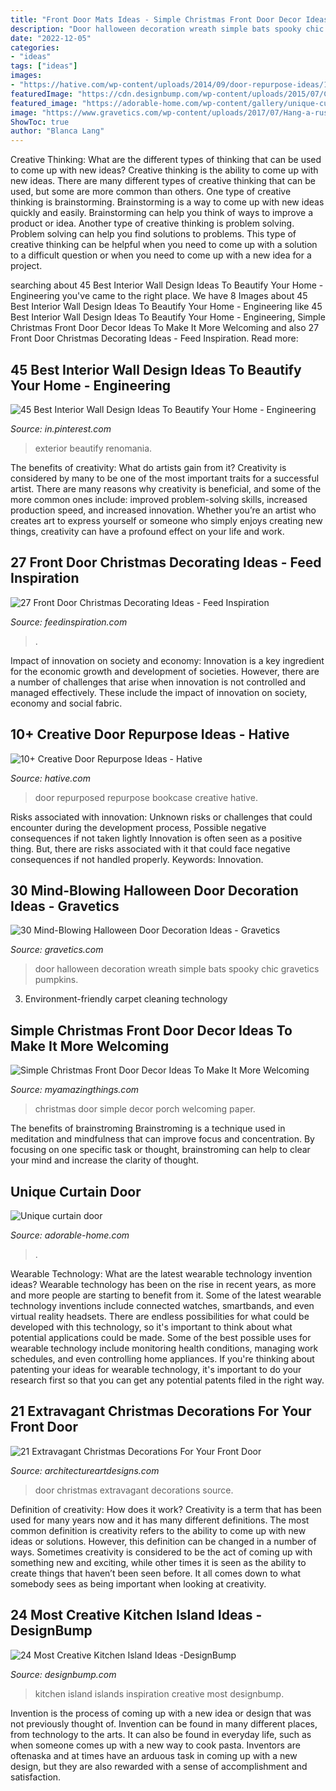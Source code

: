 ```yaml
---
title: "Front Door Mats Ideas - Simple Christmas Front Door Decor Ideas To Make It More Welcoming"
description: "Door halloween decoration wreath simple bats spooky chic gravetics pumpkins"
date: "2022-12-05"
categories:
- "ideas"
tags: ["ideas"]
images:
- "https://hative.com/wp-content/uploads/2014/09/door-repurpose-ideas/1-repurposed-bookcase.jpg"
featuredImage: "https://cdn.designbump.com/wp-content/uploads/2015/07/Custom-kitchen-islands-2.jpg"
featured_image: "https://adorable-home.com/wp-content/gallery/unique-curtain-door/unique-curtain-door-6.jpg"
image: "https://www.gravetics.com/wp-content/uploads/2017/07/Hang-a-rustic-spooky-wreath-from-your-door.-Use-vines-and-chic-black-bats.-As-simple-as-that..jpg"
ShowToc: true
author: "Blanca Lang"
---
```



Creative Thinking: What are the different types of thinking that can be used to come up with new ideas?
Creative thinking is the ability to come up with new ideas. There are many different types of creative thinking that can be used, but some are more common than others. One type of creative thinking is brainstorming. Brainstorming is a way to come up with new ideas quickly and easily. Brainstorming can help you think of ways to improve a product or idea. Another type of creative thinking is problem solving. Problem solving can help you find solutions to problems. This type of creative thinking can be helpful when you need to come up with a solution to a difficult question or when you need to come up with a new idea for a project.

	

		
searching about 45 Best Interior Wall Design Ideas To Beautify Your Home - Engineering you've came to the right place. We have 8 Images about 45 Best Interior Wall Design Ideas To Beautify Your Home - Engineering like 45 Best Interior Wall Design Ideas To Beautify Your Home - Engineering, Simple Christmas Front Door Decor Ideas To Make It More Welcoming and also 27 Front Door Christmas Decorating Ideas - Feed Inspiration. Read more:
		
    
## 45 Best Interior Wall Design Ideas To Beautify Your Home - Engineering

<img loading=lazy src="https://i.pinimg.com/736x/52/07/75/5207757a65c607202083111da0b53daa.jpg" onerror="this.onerror=null;this.src='https://tse3.mm.bing.net/th?id=OIP.5SeexnbpXbulUVW7SZ8QYwHaLE&amp;pid=15.1';" alt="45 Best Interior Wall Design Ideas To Beautify Your Home - Engineering">

_Source: in.pinterest.com_

>exterior beautify renomania. 

	

The benefits of creativity: What do artists gain from it?
Creativity is considered by many to be one of the most important traits for a successful artist. There are many reasons why creativity is beneficial, and some of the more common ones include: improved problem-solving skills, increased production speed, and increased innovation. Whether you’re an artist who creates art to express yourself or someone who simply enjoys creating new things, creativity can have a profound effect on your life and work.

    
## 27 Front Door Christmas Decorating Ideas - Feed Inspiration

<img loading=lazy src="https://www.feedinspiration.com/wp-content/uploads/2016/09/Cool-DIY-Decorating-Ideas-For-Christmas-Front-Porch.jpg" onerror="this.onerror=null;this.src='https://tse4.mm.bing.net/th?id=OIP.9hJ3xwQLBL5M73E2NmDzbQHaLG&amp;pid=15.1';" alt="27 Front Door Christmas Decorating Ideas - Feed Inspiration">

_Source: feedinspiration.com_

>. 

	

Impact of innovation on society and economy:
Innovation is a key ingredient for the economic growth and development of societies. However, there are a number of challenges that arise when innovation is not controlled and managed effectively. These include the impact of innovation on society, economy and social fabric.

    
## 10+ Creative Door Repurpose Ideas - Hative

<img loading=lazy src="https://hative.com/wp-content/uploads/2014/09/door-repurpose-ideas/1-repurposed-bookcase.jpg" onerror="this.onerror=null;this.src='https://tse4.mm.bing.net/th?id=OIP.R8P_-v9kvnpED9XB35TYbAHaLH&amp;pid=15.1';" alt="10+ Creative Door Repurpose Ideas - Hative">

_Source: hative.com_

>door repurposed repurpose bookcase creative hative. 

	

Risks associated with innovation: Unknown risks or challenges that could encounter during the development process, Possible negative consequences if not taken lightly
Innovation is often seen as a positive thing. But, there are risks associated with it that could face negative consequences if not handled properly. Keywords: Innovation.

    
## 30 Mind-Blowing Halloween Door Decoration Ideas - Gravetics

<img loading=lazy src="https://www.gravetics.com/wp-content/uploads/2017/07/Hang-a-rustic-spooky-wreath-from-your-door.-Use-vines-and-chic-black-bats.-As-simple-as-that..jpg" onerror="this.onerror=null;this.src='https://tse1.mm.bing.net/th?id=OIP.YA6B6JJcgHFk7IKCXr2HkQHaLH&amp;pid=15.1';" alt="30 Mind-Blowing Halloween Door Decoration Ideas - Gravetics">

_Source: gravetics.com_

>door halloween decoration wreath simple bats spooky chic gravetics pumpkins. 

	

3. Environment-friendly carpet cleaning technology 

    
## Simple Christmas Front Door Decor Ideas To Make It More Welcoming

<img loading=lazy src="http://myamazingthings.com/wp-content/uploads/2017/12/Front-Door-Christmas-.jpg" onerror="this.onerror=null;this.src='https://tse1.mm.bing.net/th?id=OIP.pe7GmR5dS141KFTuMfqVhwHaKj&amp;pid=15.1';" alt="Simple Christmas Front Door Decor Ideas To Make It More Welcoming">

_Source: myamazingthings.com_

>christmas door simple decor porch welcoming paper. 

	

The benefits of brainstroming
Brainstroming is a technique used in meditation and mindfulness that can improve focus and concentration. By focusing on one specific task or thought, brainstroming can help to clear your mind and increase the clarity of thought.

    
## Unique Curtain Door

<img loading=lazy src="https://adorable-home.com/wp-content/gallery/unique-curtain-door/unique-curtain-door-6.jpg" onerror="this.onerror=null;this.src='https://tse3.mm.bing.net/th?id=OIP.Bd2Gisqnq4ciaxxCm9ctwAHaLH&amp;pid=15.1';" alt="Unique curtain door">

_Source: adorable-home.com_

>. 

	

Wearable Technology: What are the latest wearable technology invention ideas?
Wearable technology has been on the rise in recent years, as more and more people are starting to benefit from it. Some of the latest wearable technology inventions include connected watches, smartbands, and even virtual reality headsets. There are endless possibilities for what could be developed with this technology, so it's important to think about what potential applications could be made. Some of the best possible uses for wearable technology include monitoring health conditions, managing work schedules, and even controlling home appliances. If you're thinking about patenting your ideas for wearable technology, it's important to do your research first so that you can get any potential patents filed in the right way.

    
## 21 Extravagant Christmas Decorations For Your Front Door

<img loading=lazy src="https://www.architectureartdesigns.com/wp-content/uploads/2016/11/6-41.jpg" onerror="this.onerror=null;this.src='https://tse1.mm.bing.net/th?id=OIP.diSiDxS9NFbvGvW6Qqh8GAHaLI&amp;pid=15.1';" alt="21 Extravagant Christmas Decorations For Your Front Door">

_Source: architectureartdesigns.com_

>door christmas extravagant decorations source. 

	

Definition of creativity: How does it work?
Creativity is a term that has been used for many years now and it has many different definitions. The most common definition is creativity refers to the ability to come up with new ideas or solutions. However, this definition can be changed in a number of ways. Sometimes creativity is considered to be the act of coming up with something new and exciting, while other times it is seen as the ability to create things that haven’t been seen before. It all comes down to what somebody sees as being important when looking at creativity.

    
## 24 Most Creative Kitchen Island Ideas -DesignBump

<img loading=lazy src="https://cdn.designbump.com/wp-content/uploads/2015/07/Custom-kitchen-islands-2.jpg" onerror="this.onerror=null;this.src='https://tse1.mm.bing.net/th?id=OIP.kKeGuDpK60zLlDYYbaaRYAHaJ3&amp;pid=15.1';" alt="24 Most Creative Kitchen Island Ideas -DesignBump">

_Source: designbump.com_

>kitchen island islands inspiration creative most designbump. 

	

Invention is the process of coming up with a new idea or design that was not previously thought of. Invention can be found in many different places, from technology to the arts. It can also be found in everyday life, such as when someone comes up with a new way to cook pasta. Inventors are oftenaska and at times have an arduous task in coming up with a new design, but they are also rewarded with a sense of accomplishment and satisfaction.

